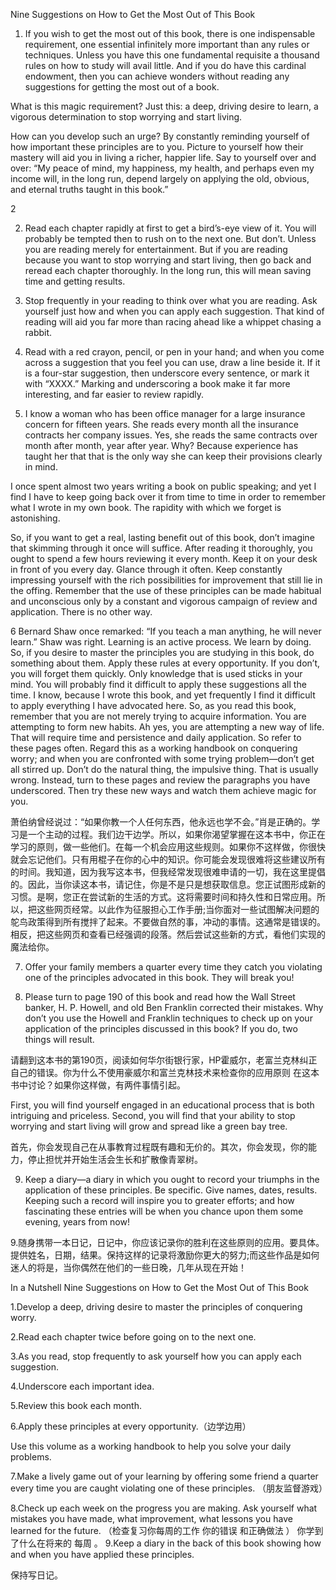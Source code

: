 Nine Suggestions on How to Get the Most Out of This Book 
1. If you wish to get the most out of this book, there is one indispensable requirement, one essential infinitely more important than any rules or techniques. Unless you have this one fundamental requisite a thousand rules on how to study will avail little. And if you do have this cardinal endowment, then you can achieve wonders without reading any suggestions for getting the most out of a book. 

What is this magic requirement? Just this: a deep, driving desire to learn, a vigorous determination to stop worrying and start living. 

How can you develop such an urge? By constantly reminding yourself of how important these principles are to you. Picture to yourself how their mastery will aid you in living a richer, happier life. Say to yourself over and over: “My peace of mind, my happiness, my health, and perhaps even my income will, in the long run, depend largely on applying the old, obvious, and eternal truths taught in this book.” 

2 

2. Read each chapter rapidly at first to get a bird’s-eye view of it. You will probably be tempted then to rush on to the next one. But don’t. Unless you are reading merely for entertainment. But if you are reading because you want to stop worrying and start living, then go back and reread each chapter thoroughly. In the long run, this will mean saving time and getting results. 

3. Stop frequently in your reading to think over what you are reading. Ask yourself just how and when you can apply each suggestion. That kind of reading will aid you far more than racing ahead like a whippet chasing a rabbit. 

4. Read with a red crayon, pencil, or pen in your hand; and when you come across a suggestion that you feel you can use, draw a line beside it. If it is a four-star suggestion, then underscore every sentence, or mark it with “XXXX.” Marking and underscoring a book make it far more interesting, and far easier to review rapidly. 

5. I know a woman who has been office manager for a large insurance concern for fifteen years. She reads every month all the insurance contracts her company issues. Yes, she reads the same contracts over month after month, year after year. Why? Because experience has taught her that that is the only way she can keep their provisions clearly in mind. 

I once spent almost two years writing a book on public speaking; and yet I find I have to keep going back over it from time to time in order to remember what I wrote in my own book. The rapidity with which we forget is astonishing. 

So, if you want to get a real, lasting benefit out of this book, don’t imagine that skimming through it once will suffice. After reading it thoroughly, you 
ought to spend a few hours reviewing it every month. Keep it on your desk in front of you every day. Glance through it often. Keep constantly impressing yourself with the rich possibilities for improvement that still lie in the offing. Remember that the use of these principles can be made habitual and unconscious only by a constant and vigorous campaign of review and application. There is no other way. 


6 
Bernard Shaw once remarked: “If you teach a man anything, he will never learn.” Shaw was right. Learning is an active process. We learn by doing. So, if you desire to master the principles you are studying in this book, do something about them. Apply these rules at every opportunity. If you don’t, you will forget them quickly. Only knowledge that is used sticks in your mind. You will probably find it difficult to apply these suggestions all the time. I know, because I wrote this book, and yet frequently I find it difficult to apply everything I have advocated here. So, as you read this book, remember that you are not merely trying to acquire information. You are attempting to form new habits. Ah yes, you are attempting a new way of life. That will require time and persistence and daily application. So refer to these pages often. Regard this as a working handbook on conquering worry; and when you are confronted with some trying problem—don’t get all stirred up. Don’t do the natural thing, the impulsive thing. That is usually wrong. Instead, turn to these pages and review the paragraphs you have underscored. Then try these new ways and watch them achieve magic for you. 

萧伯纳曾经说过：“如果你教一个人任何东西，他永远也学不会。”肖是正确的。学习是一个主动的过程。我们边干边学。所以，如果你渴望掌握在这本书中，你正在学习的原则，做一些他们。在每一个机会应用这些规则。如果你不这样做，你很快就会忘记他们。只有用棍子在你的心中的知识。你可能会发现很难将这些建议所有的时间。我知道，因为我写这本书，但我经常发现很难申请的一切，我在这里提倡的。因此，当你读这本书，请记住，你是不是只是想获取信息。您正试图形成新的习惯。是啊，您正在尝试新的生活的方式。这将需要时间和持久性和日常应用。所以，把这些网页经常。以此作为征服担心工作手册;当你面对一些试图解决问题的鸵鸟政策得到所有搅拌了起来。不要做自然的事，冲动的事情。这通常是错误的。相反，把这些网页和查看已经强调的段落。然后尝试这些新的方式，看他们实现的魔法给你。 


7. Offer your family members a quarter every time they catch you violating one of the principles advocated in this book. They will break you! 


8. Please turn to page 190 of this book and read how the Wall Street banker, H. P. Howell, and old Ben Franklin corrected their mistakes. Why don’t you use the Howell and Franklin techniques to check up on your application of the principles 
discussed in this book? If you do, two things will result. 

请翻到这本书的第190页，阅读如何华尔街银行家，HP霍威尔，老富兰克林纠正自己的错误。你为什么不使用豪威尔和富兰克林技术来检查你的应用原则 
在这本书中讨论？如果你这样做，有两件事情引起。 

First, you will find yourself engaged in an educational process that is both intriguing and priceless. Second, you will find that your ability to stop worrying and start living will grow and spread like a green bay tree. 

首先，你会发现自己在从事教育过程既有趣和无价的。其次，你会发现，你的能力，停止担忧并开始生活会生长和扩散像青翠树。 


9. Keep a diary—a diary in which you ought to record your triumphs in the application of these principles. Be specific. Give names, dates, results. Keeping such a record will inspire you to greater efforts; and how fascinating these entries will be when you chance upon them some evening, years from now! 

9.随身携带一本日记，日记中，你应该记录你的胜利在这些原则的应用。要具体。提供姓名，日期，结果。保持这样的记录将激励你更大的努力;而这些作品是如何迷人的将是，当你偶然在他们的一些日晚，几年从现在开始！ 




In a Nutshell Nine Suggestions on How to Get the Most Out of This Book 

1.Develop a deep, driving desire to master the principles of conquering worry. 

2.Read each chapter twice before going on to the next one. 

3.As you read, stop frequently to ask yourself how you can apply each suggestion. 

4.Underscore each important idea. 

5.Review this book each month. 

6.Apply these principles at every opportunity.（边学边用） 

Use this volume as a working handbook to help you solve your daily problems. 

7.Make a lively game out of your learning by offering some friend a quarter every time you are caught violating one of these principles. （朋友监督游戏） 

8.Check up each week on the progress you are making. Ask yourself what mistakes you have made, what improvement, what lessons you have learned for the future. 
（检查复习你每周的工作 你的错误 和正确做法 ） 你学到了什么在将来的 每周 。 
9.Keep a diary in the back of this book showing how and when you have applied these principles.

保持写日记。 
